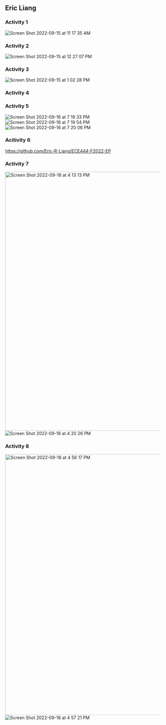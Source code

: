 ## **Eric Liang**<br/>

### **Activity 1**<br/>
![Screen Shot 2022-09-15 at 11 17 35 AM](https://user-images.githubusercontent.com/39924702/190442473-60fa3c7e-6111-4cb9-931e-813575449f30.png)<br/>
### **Activity 2**<br/>
![Screen Shot 2022-09-15 at 12 27 07 PM](https://user-images.githubusercontent.com/39924702/190457869-c774735b-a354-41c2-9eed-ca0e78a5545f.png)<br/>
### **Activity 3**<br/>
![Screen Shot 2022-09-15 at 1 02 28 PM](https://user-images.githubusercontent.com/39924702/190466662-322d85f1-2e4c-45dd-8db7-89436a0a5a88.png)<br/>
### **Activity 4**<br/>
### **Activity 5**<br/>
![Screen Shot 2022-09-16 at 7 19 33 PM](https://user-images.githubusercontent.com/39924702/190830050-de361e4b-cbcc-43c5-a4b2-a220d2b1f921.png)<br/>
![Screen Shot 2022-09-16 at 7 19 54 PM](https://user-images.githubusercontent.com/39924702/190830055-71a0c430-8ccc-474b-8ea4-6fdf90fe2d5e.png)<br/>
![Screen Shot 2022-09-16 at 7 20 06 PM](https://user-images.githubusercontent.com/39924702/190830067-864e9363-b2c2-47da-811d-7afa0ffced52.png)<br/>
### **Acitivity 6**<br/>
https://github.com/Eric-R-Liang/ECE444-F2022-EP<br/>
### **Activity 7**<br/>
<img width="839" alt="Screen Shot 2022-09-18 at 4 13 13 PM" src="https://user-images.githubusercontent.com/39924702/190926767-907f5b43-8731-4e6f-9eba-7f8887b5cb44.png"><br/>
![Screen Shot 2022-09-18 at 4 20 26 PM](https://user-images.githubusercontent.com/39924702/190926773-e7d1a93f-2569-4a39-ae72-b1967981808f.png)<br/>
### **Activity 8**<br/>
<img width="845" alt="Screen Shot 2022-09-18 at 4 56 17 PM" src="https://user-images.githubusercontent.com/39924702/190927846-96e6a291-b8b2-43a4-94f5-2cb6464a8efa.png"><br/>
![Screen Shot 2022-09-18 at 4 57 21 PM](https://user-images.githubusercontent.com/39924702/190927855-c8ba36cd-50d1-4be8-8263-b64872a9ff76.png)




